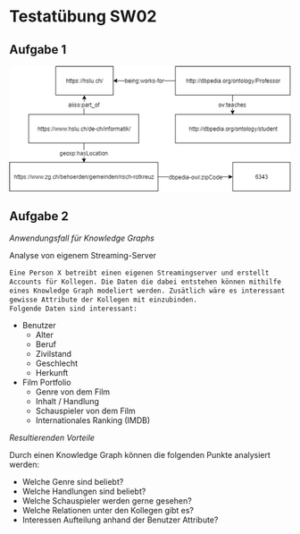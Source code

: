 
# Testatübung SW02

## Aufgabe 1

![alt text](rdf_diagram.png "RDF Diagramm")

## Aufgabe 2

*Anwendungsfall für Knowledge Graphs*

Analyse von eigenem Streaming-Server

```
Eine Person X betreibt einen eigenen Streamingserver und erstellt Accounts für Kollegen. Die Daten die dabei entstehen können mithilfe
eines Knowledge Graph modeliert werden. Zusätlich wäre es interessant gewisse Attribute der Kollegen mit einzubinden.
Folgende Daten sind interessant:
```

* Benutzer
    * Alter
    * Beruf
    * Zivilstand
    * Geschlecht
    * Herkunft
* Film Portfolio
    * Genre von dem Film
    * Inhalt / Handlung
    * Schauspieler von dem Film
    * Internationales Ranking (IMDB)

*Resultierenden Vorteile*

Durch einen Knowledge Graph können die folgenden Punkte analysiert werden:

* Welche Genre sind beliebt?
* Welche Handlungen sind beliebt?
* Welche Schauspieler werden gerne gesehen?
* Welche Relationen unter den Kollegen gibt es?
* Interessen Aufteilung anhand der Benutzer Attribute?

